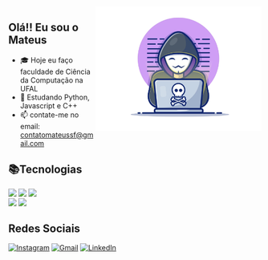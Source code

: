 <img width="330"  src="img/hacker.png" align="right">
<p align="left">
 
## Olá!! Eu sou o Mateus


- 🎓 Hoje eu faço faculdade de Ciência da Computação na UFAL
- 👾 Estudando Python, Javascript e C++
- 📫 contate-me no email: contatomateussf@gmail.com
</p>

<div>
  
  ## 📚Tecnologias
  
  <img width="60" src="https://cdn.jsdelivr.net/gh/devicons/devicon/icons/c/c-original.svg" />
  <img width="60" src="https://cdn.jsdelivr.net/gh/devicons/devicon/icons/html5/html5-original.svg" />
  <img width="60" src="https://cdn.jsdelivr.net/gh/devicons/devicon/icons/css3/css3-original.svg" />
          
</div>

<div>
  <img height="180" src="https://github-readme-stats.vercel.app/api?username=mateussf99&show_icons=true&theme=radical"/>
  <img height="180" src="https://github-readme-stats.vercel.app/api/top-langs/?username=mateussf99&layout=compact&theme=radical"/>
</div>

## Redes Sociais
[![Instagram](https://img.shields.io/badge/Instagram-E4405F?style=for-the-badge&logo=instagram&logoColor=white)](https://www.instagram.com/mateussf99/)
[![Gmail](https://img.shields.io/badge/Gmail-D14836?style=for-the-badge&logo=gmail&logoColor=white)](contatomateussf@gmail.com)
[![LinkedIn](https://img.shields.io/badge/LinkedIn-0077B5?style=for-the-badge&logo=linkedin&logoColor=white)](https://www.linkedin.com/in/mateus-dos-santos-ferreira-7196b5234/)

